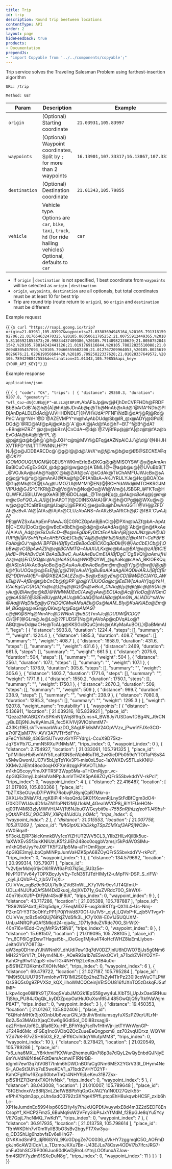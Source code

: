 ```yaml
---
title: Trip
id: trip
description: Round trip beetween locations
contentType: API
order: 2
layout: page
hideFeedback: true
products:
- Documentation
prependJs:
- "import Copyable from '../../components/copyable';"
---
```

Trip service solves the Traveling Salesman Problem using farthest-insertion algorithm

`URL: /trip`

`Method: GET`

| Param         | Description                                                                                                            | Example                                 |
|---------------|------------------------------------------------------------------------------------------------------------------------|-----------------------------------------|
| `origin`      | (Optional) Starting coordinate                                                                                         | `21.03931,105.83997`                    |
| `waypoints`   | (Optional) Waypoint coordinates, Split by `;` for more than 2 waypoints                                                | `16.13901,107.33317;16.13867,107.33330` |
| `destination` | (Optional) Destination coordinate                                                                                      | `21.01343,105.79855`                    |
| `vehicle`     | Vehicle type. Options are `car`, `bike`, `taxi`, `truck`, `hd` (for ride hailing vehicles) Optional, defaults to `car` | `car`                                   |

- If `origin` | `destination` is not specified, 1 best coordinate from `waypoints` will be selected as `origin` | `destination`  
- `origin`, `waypoints`, `destination` are all optionals, but total coordinates must be at least 10 for best trip
- Trip are round trip (route return to `origin`), so `origin` and `destination` must be different  

Example request

{{
    <Copyable lang="javascript">
      {`$ curl "https://rsapi.goong.io/trip?origin=21.03931,105.83997&waypoints=21.03303694945164,%20105.79131815992706;21.017654632470325,%20105.80350611785252;21.00755912449365,%20105.81105921853873;20.99834437409386,%20105.79148982130629;21.00507520431542,%20105.78814242441126;21.0191769116844,%20105.78822825510088;21.026948305457093,%20105.79466555682208;21.012767209964053,%20105.80256198026676;21.020619056604428,%20105.78925822337628;21.01028337649572,%20105.7894298847555&destination=21.01343,105.79855&api_key={YOUR_API_KEY}"`}
    </Copyable>
}}

Example response

`application/json`

{{
    <Copyable lang="javascript">{`
{
  "code": "Ok",
  "trips": [
    {
      "distance": 29360.3,
      "duration": 9207.8,
      "geometry": "wfl_Coz~dS{CUEb@jF^~ALzLz@tBPzM\`AbAFbJp@w@jH]hDnCVFFHDh@FRDFBbBbArCdB\`Aj@h@\|A|@hAt@JDnAb@p@Tb@NnAb@rAd@\`@NfA^NDb@PlDjAnDpALDLDdAd@VJVHHDNDLF|@\VHVJdA^PFNF\NdBl@dA^j@Rj@Rd@PnC\`Ar@^N\H\`@D\`@AZEVMPY^m@hAyAbDUd@Sb@IR_@x@ADYj@GPcB|DOd@\`@RD@lAf@pAj@dAb@\`A\`@xAl@jAd@fAd@hF~B\T^f@B^@dA?~EBn@HZRZ^\`@z@v@bBzA|CnCdA~@d@\`@ZVjBfBp@j@fA|@z@t@fAz@bEvCdAt@bAt@f@^PL\`@\
@p@t@z@b@h@\`@h@JXH^c@t@MVYl@EFq@tAZNpAiCJJ\`@\d@\`@HHJHXVTRFD^\NLTTTPNNNLHF??NJ|@p@JDDBARCDc@\`@g@l@_@d@IJHK^e@f@m@b@a@BE@SECKE}@q@OK??IGOMOOUQUUOM_@]GEUSYWKImErIqBxDKGq@g@MISOYSW\`@y@pAmAnBaBlCuCvEgExGQX_@d@g@l@w@z@}A\`BML{@~@a@b@u@|@UVuBbB[T_@VOJkAv@aAh@Ya@X\`@k@ZiAf@cA\`@kCdAk@TkChAMFUJWJcBx@sAp@q@^k@^s@l@mAnA}@fAa@f@OP{AhBsA~AKJYRULYJe@Hc@BOA[Ce@Gq@Mk@O{@[kAg@UMOZUl@M^M\`@EN}@|BCHYdAWd@MTCHKRGJMVIPUd@GJS^CFKRl@Zh@Vd@Vn@No@Oe@Wi@Wm@[JSBGR_@FKTe@HQLWFKJSBILUVe@XeABI|@}BDOLa@L_@Tm@N[q@_@_Ak@cBoAq@}@m@m@cGoFQO_A_A]]_@[]nAI\OT[f@CDINSXiAtA}@\`Ai@h@OPg@j@WXu@v@w@z@gCfCaBfBs@t@Ub@Uj@EPK\Oj@e@xBu@hDwAnGGTI\`@VHj@ZFD\`Ah@zBvA\`Al@|AfAs@lAjAr@CLUzAbANS~ArARzB\pARtCh@jC\`@fBX\`C\vAJjA?PEt@WZSxAuApEmFtAwAJG|CGRCZGpAnBjBnCl@|@PXn@bAZf@bA~ApAtB|C~EXU|DoCz@o@wBcEvBbEh@x@d@r@xAeAdAs@l@\`Ab@r@n@fAxAeA|AiArA_Ad@_@rEkDvEcD~@s@nEgDbFyDtCtEnAhBnAjB|@zAJNz@vA@JDPJPl@|@VSvH{FpAcAHEFGbE}Cb@]\`AIj@@d@Fb@Rd@Z|@rANT~CdFBFBFaAb@OJ^n@dA\`BPFBH{BfByCzBeBoCaBiCKOqBaDk@}@}AaCbE}Cb@]\ObBw@vC{BpAwAZ[h@e@BCNMTQ~AkAXULKx@o@bAu@BAl@e@zA|BtClEjAdB~@tAhBvCdA\`BeAaBiBwC_AuAkAeBuCmE{A}BfDgC\`CgBVQi@aAmJfHiAz@e@\}ErD]XQ@c@Ai@IaAS{Aa@WK_@QYW[_@gAaBq@cAeA_BKIOEKQq@iAS[cA{AkAcBqAoBe@q@_AuAuAuBwAoBe@m@m@q@Y]g@i@w@}@g@k@Y]UUOQa@c@_EsEf@[g@ZW[oAuAY]gBuBaAiAaAgAIAQDIHARJJ|BfCfBrBZ^DDHvAVjEF~@@XBZADALEZo@~Be@xEd@yEn@_CD[@M@EC[AYG_AWkEl@W~AfBn@t@bCnCb@f@PP\`@a@Y]UUOQa@c@_EsEW[oAuAY]q@YeH_I{AcBgCyC{A{A[Yo@c@}@q@_@Q}@c@wBcA_CkAq@[y@_@{@c@_@S{As@yAu@}BiAw@a@kB}@WMWM}EaC{Aw@yAw@EC{Ao@_Ac@YIoDq@WGmCg@oASSE{@SSEeBUy@MyAUc@IICaAQ_@IaAUiBa@fAmGN_ALiADU^sAVw@Aa@WqD[kEg@yGYsDQiCMwAMuAEk@Gs@IeAM_BIy@KuAKiAEa@Em@M_BGq@q@eGe@yDKw@Iq@Ea@AMAG?c@@K@SHq@NmAFc@DWNaA\`@uBD[TmAJc@DUDW@CDQ?CH_@F[@GLm@Je@Lo@??FUDSF]Nq@XyAVoAp@qDVqALo@?ABQt@wDd@aCHe@TcALq@KKSGcBQuC[mIs@{AKyMaAuBO{L}@aBMmAI",
      "legs": [
        {
          "distance": 5933.8,
          "duration": 1224.4,
          "steps": [],
          "summary": "",
          "weight": 1224.4
        },
        {
          "distance": 1885.3,
          "duration": 408.7,
          "steps": [],
          "summary": "",
          "weight": 408.7
        },
        {
          "distance": 1658.9,
          "duration": 431.6,
          "steps": [],
          "summary": "",
          "weight": 431.6
        },
        {
          "distance": 2469,
          "duration": 661.5,
          "steps": [],
          "summary": "",
          "weight": 661.5
        },
        {
          "distance": 2075.6,
          "duration": 504,
          "steps": [],
          "summary": "",
          "weight": 504
        },
        {
          "distance": 256.1,
          "duration": 107.1,
          "steps": [],
          "summary": "",
          "weight": 107.1
        },
        {
          "distance": 1376.9,
          "duration": 305.6,
          "steps": [],
          "summary": "",
          "weight": 305.6
        },
        {
          "distance": 1403.7,
          "duration": 1771.6,
          "steps": [],
          "summary": "",
          "weight": 1771.6
        },
        {
          "distance": 1550.2,
          "duration": 1750.1,
          "steps": [],
          "summary": "",
          "weight": 1750.1
        },
        {
          "distance": 2670.3,
          "duration": 509,
          "steps": [],
          "summary": "",
          "weight": 509
        },
        {
          "distance": 999.7,
          "duration": 238.9,
          "steps": [],
          "summary": "",
          "weight": 238.9
        },
        {
          "distance": 7080.8,
          "duration": 1295.3,
          "steps": [],
          "summary": "",
          "weight": 1295.3
        }
      ],
      "weight": 9207.8,
      "weight_name": "routability"
    }
  ],
  "waypoints": [
    {
      "distance": 5.136911,
      "location": [
        21.039316,
        105.839921
      ],
      "place_id": "Qeza2NKABQXYxSPKnN1jWej8f9qZunsn4_BW8Jy7USDaw1DBg4N_J9rCN_yBuEEj9NIJwKyAImJR_fec5KlVIVj9VIObhmtM7-433Kzf9ELsVTvnmarbWuzDO_SAgUFk6sMV24OpVVzv_jPwmYFJXe3CO-a7r0FZjsM77N-AVV3A7VTfr5dFYu-aFeCYhiNi9_4365irSUTvwzvSrYFFYdrgL-CcuX9D75kz-Jq7SVPb7C_mmN5RXuPtNMsM",
      "trips_index": 0,
      "waypoint_index": 0
    },
    {
      "distance": 2.754927,
      "location": [
        21.033061,
        105.791325
      ],
      "place_id": "pl1MiIkisHbi5wfAlY5fLeaRGNSeiWpM6uTl6_2wKlieDPb059dYTOf1aPiSsS4v5MwQwonUUC7V5bLjpTpYKv3P1-mis0xL5uc-1aXWXEvS5TLukKNIU-XKMv2JiEht48oc0oqHXFXm9zqgkPlAVOTLMu-m1khQ5coyyYmJXFTR5F3Wpp5Ma-aTHOmRjypr_vc-4pGiQE3myjLbpHaIVaNPpJumVTHZK5pA68ZOyQFrS5SbvkddYV-rkPcI",
      "trips_index": 0,
      "waypoint_index": 4
    },
    {
      "distance": 22.416487,
      "location": [
        21.017809,
        105.803366
      ],
      "place_id": "bZTXSeOUyuD7lFWPk7RobvjPJ8ynjCpR7Mkr-o-3XXLi4x3NlaV7d_rgK8iPi4Ir4soQrdJGK01fXcwnRjLnyStFdBfCgm3dO4-I70KDTWU4v4DfrlaZN11bPN12MjU1okM_4GealWVCP8j_8lY1FUeHON-qj001V4M83zIyMWVHU4VjTt6NJbuOWGeybii9u-_I755SnRfhIzzfeoY1J49bsI-yQtXNP45U_9OC3RV_XliPq4NJdUu_hOMc",
      "trips_index": 0,
      "waypoint_index": 2
    },
    {
      "distance": 31.015553,
      "location": [
        21.007758,
        105.811269
      ],
      "place_id": "MtGIptXLVbDkkgTSpZ5MXuf3APSjWC9v_-nW05Iqalf-5F3okLEjRP3kIcKmnkBVy1cxYiZHUT2WV5CL3_YlIbZHlLvKjilBk5uc-1aXWXEvS5f3ukKNIUzLK5f2JiEh248oc0oqgbVzmsjr5kPdAVOSIMu-m1khQ5eUyyYeJXFTK5F2J1p5Ma-aTHOmRjypr_vc-4pGiQE3myjLbpCpMiNPpJumVaHZK5pA68ZOyQFrS5SbvkddYV-rkPcI",
      "trips_index": 0,
      "waypoint_index": 1
    },
    {
      "distance": 134.579692,
      "location": [
        20.999314,
        105.79071
      ],
      "place_id": "v2vfjerMdvj61jvOl61RWf6aFtG7kj5q_5U3z5e-NlvP10TVv64yTOPXBcyJyVEy-TcN35TJTdHIMyf2-uMpFN-DSP_S_rlFW-_ojyLjLQVbP-C_zjb5VTvjXL-CUlVVw_ogBz9e9QUj7lyfkjZVdSfnWL_K7y1VNr9cv1JT4QfmU-UDLu4NJUfuOAfSM4Dd2kuoj_4zjXVD71y_GuZVRdc70O_SIrWtX-40n7I6vXUfP-DtFjMr4SvdF8iA",
      "trips_index": 0,
      "waypoint_index": 9
    },
    {
      "distance": 43.717286,
      "location": [
        21.005389,
        105.787887
      ],
      "place_id": "RS92N5P4xtfjjEDlg5dge_r7EeqMlDZE-usg3ri9XTfg-QX1lL4-Uc-Nmj-P2knQ1-Y3T3oOhYzPP1jP0jYhVd870Gf-Uu1V5-_ojyLjLQVbP-K_zjb5VTvgv1-CUlVVw_tcBz5e9QUj76ifkjZVdSfk3L_K7y1XW-E0v1JSUQUXM-UnLu4NRQPuOAfSMkjd24-oja4y__1D71y9duZVRdc70O_SIrWtX-40n7I6v4Edd-DvyjMrPSvf5IN8",
      "trips_index": 0,
      "waypoint_index": 8
    },
    {
      "distance": 15.681507,
      "location": [
        21.019095,
        105.788105
      ],
      "place_id": "m_6CF6iCgtDswTHagat5b-_iOeGeg1Mj4u4T4oHcfWHZ8iaEmLlyben-JeithGVV7O8T3a-qW3np0DHmuYJhWNniKf_dhUdi7ew13q7dV0DZ7jnlU6hDWO7BjJs5g0Nm6MH22YGrV17t_DHym4NLX-_AOeR93a1b7sE5wkOCV1_a71bdrZVHYO2YF-KahCFg9fw1IZqpS-ntwTlGr4NHY9j2LeKeu31B4u0x-pi5S1HZ7i3KkmtxTXOHvNsk",
      "trips_index": 0,
      "waypoint_index": 6
    },
    {
      "distance": 69.479722,
      "location": [
        21.027187,
        105.795284
      ],
      "place_id": "iM9t50LlUU795TvmlohwT7D1MI2S0Ep2heZTsZyMTlrPz230l9coWuCTLPWQsSBQ5s0g9ZPVXSz_kQX_iIhoWMCQCeinjVEt5OU816fUXnTQ5zDskqFJSufIMP-Likpv4cge0Iiil1fk9Tj7XoqSVubJMO2k1EpS58gwy4uLXlbT5l_UpJxOaeSRHuuTjShp_PU84JOgQk_kyDDZpopOatHrJOuXsnRI5JI485GwQljQ5yTtk9VaVejmP8AT",
      "trips_index": 0,
      "waypoint_index": 3
    },
    {
      "distance": 19.450353,
      "location": [
        21.01267,
        105.802406
      ],
      "place_id": "6QHohMH0r3joXOnbUb6veurGN_VBrJhV6ntiiumsqyfuXSzPZ9qrUfLrN-Bd2J5o3MAGzXjaqCXw6g6GdISoI_D0I8Bzsagj6-oz2FHbnUbf6D_IjRa6EXujHP_BFhYdg7scRv1HfnVjr-jetTYWrWenGP-JF24Rd6Mc_xFGEq1nc6VDbQZOcZuueEeQngpxm8_oz702vqUDrxz_WQYWYZd7kK-R7vZ5H6503_E2_nFff6CviVdqYWufpMM8",
      "trips_index": 0,
      "waypoint_index": 10
    },
    {
      "distance": 8.278421,
      "location": [
        21.020549,
        105.789286
      ],
      "place_id": "x6_uha6MX__Y8rkhmiFKXWun2hemeulQn7t8p3a7dQyL2wQyEnbdQJNjyE8mYuVdN6f4tIe6FdtDemAcmwIF1RNrBB-idgmli7ew13q7dV0BT7tnlm6hDWDnBOfaCg0Nm6MEX2YGrV33t_DHym4NeS-_AOeSt3UNb7sE5woKCV1_a71bdrZVHYO2YF-KahCFg9fw16ZqpS0btwTnQr4NHY9jiLeKeu31B7Zsx-pi5S1HZ7i3kmtxTXOHvNsk",
      "trips_index": 0,
      "waypoint_index": 5
    },
    {
      "distance": 38.043008,
      "location": [
        21.010007,
        105.789648
      ],
      "place_id": "8fGEhdnxiVzB8Rj3nLZiefWBBPbYqGpGx7Al2Ya1N0D27Qzik55-efPhKYqdm3pp_oUtn4adO3792z3XYqeKfPffLptcpEhH8ukqwbHCSF_zxib6hLc-XPHeJumdnEd5994Ixp60SEHy4y7thJxUQPDfJvuywlxE8d4m3Z2dSEDF8EnCsopYf_KHCP2Fmz5_6BuMq9oW2VFny3ibPsJxYfMdM_f2BpGJe8qYu5YcyVE7GpjL7hcNMQ_7wKdY",
      "trips_index": 0,
      "waypoint_index": 7
    },
    {
      "distance": 36.917935,
      "location": [
        21.013758,
        105.798614
      ],
      "place_id": "RrhWKDhh7vf0m1fylIB3bO3sBv2bgyFT7Xw3ya-q_CD3ShLig6hzbvfsEv6elHhG7-ONKKndSmP3_djRl6lSYd_9KcGDpgZe7O0036_cVkHY7zggmqlC5O_AOFmDgkJn6cAW2ICqVl_s_TDzmoJKXu7Bn-U43EJLa78Csw4ODVl7b7lfcrJRG7-xhFuObhSCZ9P006Juo90dKwDjRroLsYtnjLOOfunxA7Jow-5m4SlDY7yzlm91SXeDuN8g",
      "trips_index": 0,
      "waypoint_index": 11
    }
  ]
}
  `}</Copyable>
}}